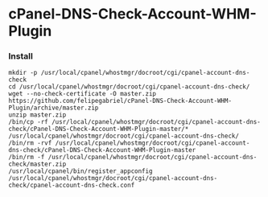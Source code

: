 # cPanel-DNS-Check-Account-WHM-Plugin

### Install

	mkdir -p /usr/local/cpanel/whostmgr/docroot/cgi/cpanel-account-dns-check
	cd /usr/local/cpanel/whostmgr/docroot/cgi/cpanel-account-dns-check/
	wget --no-check-certificate -O master.zip https://github.com/felipegabriel/cPanel-DNS-Check-Account-WHM-Plugin/archive/master.zip
	unzip master.zip
	/bin/cp -rf /usr/local/cpanel/whostmgr/docroot/cgi/cpanel-account-dns-check/cPanel-DNS-Check-Account-WHM-Plugin-master/* /usr/local/cpanel/whostmgr/docroot/cgi/cpanel-account-dns-check/
	/bin/rm -rvf /usr/local/cpanel/whostmgr/docroot/cgi/cpanel-account-dns-check/cPanel-DNS-Check-Account-WHM-Plugin-master
	/bin/rm -f /usr/local/cpanel/whostmgr/docroot/cgi/cpanel-account-dns-check/master.zip
	/usr/local/cpanel/bin/register_appconfig /usr/local/cpanel/whostmgr/docroot/cgi/cpanel-account-dns-check/cpanel-account-dns-check.conf
